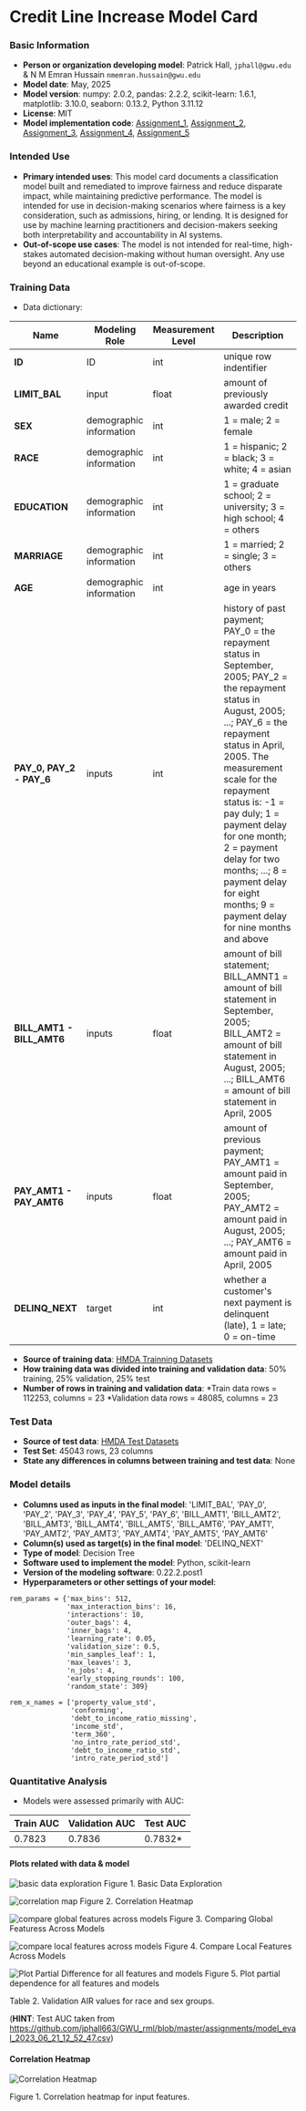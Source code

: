# Credit Line Increase Model Card

### Basic Information

* **Person or organization developing model**: Patrick Hall, `jphall@gwu.edu` & N M Emran Hussain `nmemran.hussain@gwu.edu`
* **Model date**: May, 2025
* **Model version**: numpy: 2.0.2, pandas: 2.2.2, scikit-learn: 1.6.1, matplotlib: 3.10.0, seaborn: 0.13.2, Python 3.11.12
* **License**: MIT
* **Model implementation code**: [Assignment_1](https://github.com/nmemranhussain/RML_A_1_Group_11/blob/main/assign_1_template.ipynb), [Assignment_2](https://github.com/nmemranhussain/RML_A_1_Group_11/blob/main/assign_2_template.ipynb), [Assignment_3](https://github.com/nmemranhussain/RML_A_1_Group_11/blob/main/assign_3_template_s_309.ipynb), [Assignment_4](https://github.com/nmemranhussain/RML_A_1_Group_11/blob/main/assign_4_template_final.ipynb), [Assignment_5](https://github.com/nmemranhussain/RML_A_1_Group_11/blob/main/assign_5_template.ipynb)
 
### Intended Use
* **Primary intended uses**: This model card documents a classification model built and remediated to improve fairness and reduce disparate impact, while maintaining predictive performance. The model is intended for use in decision-making scenarios where fairness is a key consideration, such as admissions, hiring, or lending. It is designed for use by machine learning practitioners and decision-makers seeking both interpretability and accountability in AI systems.
* **Out-of-scope use cases**: The model is not intended for real-time, high-stakes automated decision-making without human oversight. Any use beyond an educational example is out-of-scope.

### Training Data

* Data dictionary: 

| Name | Modeling Role | Measurement Level| Description|
| ---- | ------------- | ---------------- | ---------- |
|**ID**| ID | int | unique row indentifier |
| **LIMIT_BAL** | input | float | amount of previously awarded credit |
| **SEX** | demographic information | int | 1 = male; 2 = female
| **RACE** | demographic information | int | 1 = hispanic; 2 = black; 3 = white; 4 = asian |
| **EDUCATION** | demographic information | int | 1 = graduate school; 2 = university; 3 = high school; 4 = others |
| **MARRIAGE** | demographic information | int | 1 = married; 2 = single; 3 = others |
| **AGE** | demographic information | int | age in years |
| **PAY_0, PAY_2 - PAY_6** | inputs | int | history of past payment; PAY_0 = the repayment status in September, 2005; PAY_2 = the repayment status in August, 2005; ...; PAY_6 = the repayment status in April, 2005. The measurement scale for the repayment status is: -1 = pay duly; 1 = payment delay for one month; 2 = payment delay for two months; ...; 8 = payment delay for eight months; 9 = payment delay for nine months and above |
| **BILL_AMT1 - BILL_AMT6** | inputs | float | amount of bill statement; BILL_AMNT1 = amount of bill statement in September, 2005; BILL_AMT2 = amount of bill statement in August, 2005; ...; BILL_AMT6 = amount of bill statement in April, 2005 |
| **PAY_AMT1 - PAY_AMT6** | inputs | float | amount of previous payment; PAY_AMT1 = amount paid in September, 2005; PAY_AMT2 = amount paid in August, 2005; ...; PAY_AMT6 = amount paid in April, 2005 |
| **DELINQ_NEXT**| target | int | whether a customer's next payment is delinquent (late), 1 = late; 0 = on-time |

* **Source of training data**: [HMDA Trainning Datasets](https://github.com/nmemranhussain/RML_A_1_Group_11/blob/main/hmda_train_preprocessed.zip)
* **How training data was divided into training and validation data**: 50% training, 25% validation, 25% test
* **Number of rows in training and validation data**:
  *Train data rows = 112253, columns = 23
  *Validation data rows = 48085, columns = 23
  
### Test Data
* **Source of test data**: [HMDA Test Datasets](https://github.com/nmemranhussain/RML_A_1_Group_11/blob/main/hmda_test_preprocessed.zip)
* **Test Set**: 45043 rows, 23 columns
* **State any differences in columns between training and test data**: None

### Model details
* **Columns used as inputs in the final model**: 'LIMIT_BAL',
       'PAY_0', 'PAY_2', 'PAY_3', 'PAY_4', 'PAY_5', 'PAY_6', 'BILL_AMT1',
       'BILL_AMT2', 'BILL_AMT3', 'BILL_AMT4', 'BILL_AMT5', 'BILL_AMT6',
       'PAY_AMT1', 'PAY_AMT2', 'PAY_AMT3', 'PAY_AMT4', 'PAY_AMT5', 'PAY_AMT6'
* **Column(s) used as target(s) in the final model**: 'DELINQ_NEXT'
* **Type of model**: Decision Tree 
* **Software used to implement the model**: Python, scikit-learn
* **Version of the modeling software**: 0.22.2.post1
* **Hyperparameters or other settings of your model**: 
```
rem_params = {'max_bins': 512,
              'max_interaction_bins': 16,
              'interactions': 10,
              'outer_bags': 4,
              'inner_bags': 4,
              'learning_rate': 0.05,
              'validation_size': 0.5,
              'min_samples_leaf': 1,
              'max_leaves': 3,
              'n_jobs': 4,
              'early_stopping_rounds': 100,
              'random_state': 309}

rem_x_names = ['property_value_std',
               'conforming',
               'debt_to_income_ratio_missing',
               'income_std',
               'term_360',
               'no_intro_rate_period_std',
               'debt_to_income_ratio_std',
               'intro_rate_period_std']
```
### Quantitative Analysis

* Models were assessed primarily with AUC:

| Train AUC | Validation AUC | Test AUC |
| ------ | ------- | -------- |
| 0.7823 | 0.7836  | 0.7832* |

#### Plots related with data & model

![basic data exploration](basic_data_exploration.jpg) 
Figure 1. Basic Data Exploration

![correlation map](correlation_map.jpg) 
Figure 2. Correlation Heatmap

![compare global features across models](Compare_global_feature_across_models.jpg) 
Figure 3. Comparing Global Featuress Across Models

![compare local features across models](Compare_local_feature_across_models.jpg) 
Figure 4. Compare Local Features Across Models

![Plot Partial Difference for all features and models](plot_pd_for_all_features&models_1.jpgplot_pd_for_all_features&models_2.jpgplot_pd_for_all_features&models_3.jpgplot_pd_for_all_features&models_4.jpg)
Figure 5. Plot partial dependence for all features and models




Table 2. Validation AIR values for race and sex groups. 

(**HINT**: Test AUC taken from https://github.com/jphall663/GWU_rml/blob/master/assignments/model_eval_2023_06_21_12_52_47.csv)

#### Correlation Heatmap

![Correlation Heatmap](download.png)

Figure 1. Correlation heatmap for input features. 

